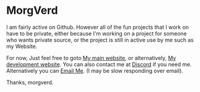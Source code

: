 # MorgVerd

I am fairly active on Github. However all of the fun projects that I work on have to be private, either because I'm working on a project for someone who wants private source, or the project is still in active use by me such as my Website. 

For now, Just feel free to goto [My main website](https://morgverd.com), or alternatively, [My development website](https://morgverd.dev).
You can also contact me at [Discord](https://r.morgverd.com/discord) if you need me.
Alternatively you can [Email Me](mailto:me@morgverd.com?subject=[GitHub]). (I may be slow responding over email).

Thanks, morgverd.
